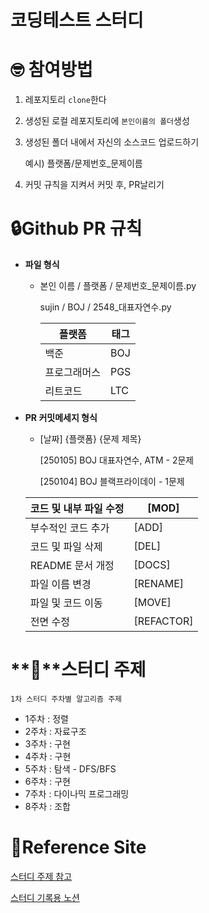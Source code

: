 # 코딩테스트 스터디

# 🤓 참여방법

1. 레포지토리 `clone`한다
2. 생성된 로컬 레포지토리에 `본인이름의 폴더`생성
3. 생성된 폴더 내에서 자신의 소스코드 업로드하기
    
    예시) 플랫폼/문제번호_문제이름
    
4. 커밋 규칙을 지켜서 커밋 후, PR날리기

# 🔒Github PR 규칙

- **파일 형식**
    - 본인 이름 / 플랫폼 / 문제번호_문제이름.py
        
        sujin / BOJ / 2548_대표자연수.py
        
        | 플랫폼 | 태그 |
        | --- | --- |
        | 백준 | BOJ |
        | 프로그래머스 | PGS |
        | 리트코드 | LTC |
- **PR 커밋메세지 형식**
    - [날짜] {플랫폼} {문제 제목}
        
        [250105] BOJ 대표자연수, ATM - 2문제
        
        [250104] BOJ 블랙프라이데이 - 1문제
        
    
    | 코드 및 내부 파일 수정 | [MOD] |
    | --- | --- |
    | 부수적인 코드 추가 | [ADD] |
    | 코드 및 파일 삭제 | [DEL] |
    | README 문서 개정 | [DOCS] |
    | 파일 이름 변경 | [RENAME] |
    | 파일 및 코드 이동 | [MOVE] |
    | 전면 수정 | [REFACTOR] |

# **📍**스터디 주제

`1차 스터디 주차별 알고리즘 주제`

- 1주차 : 정렬
- 2주차 : 자료구조
- 3주차 : 구현
- 4주차 : 구현
- 5주차 : 탐색 - DFS/BFS
- 6주차 : 구현
- 7주차 : 다이나믹 프로그래밍
- 8주차 : 조합

# 🔗Reference Site

[스터디 주제 참고](https://github.com/Stendhalsynd/baekjoon-algorithm-study?tab=readme-ov-file)

[스터디 기록용 노션](https://www.notion.so/173bf797596f8083840dd9d7280ce6ec?pvs=21)

